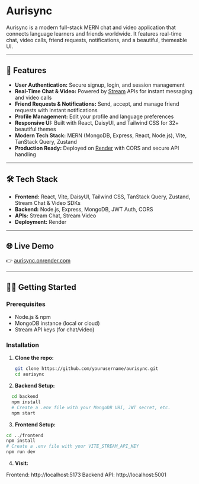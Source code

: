 # Aurisync


Aurisync is a modern full-stack MERN chat and video application that connects language learners and friends worldwide. It features real-time chat, video calls, friend requests, notifications, and a beautiful, themeable UI.

---

## 🚀 Features

- **User Authentication:** Secure signup, login, and session management
- **Real-Time Chat & Video:** Powered by [Stream](https://getstream.io/) APIs for instant messaging and video calls
- **Friend Requests & Notifications:** Send, accept, and manage friend requests with instant notifications
- **Profile Management:** Edit your profile and language preferences
- **Responsive UI:** Built with React, DaisyUI, and Tailwind CSS for 32+ beautiful themes
- **Modern Tech Stack:** MERN (MongoDB, Express, React, Node.js), Vite, TanStack Query, Zustand
- **Production Ready:** Deployed on [Render](https://aurisync.onrender.com) with CORS and secure API handling

---

## 🛠️ Tech Stack

- **Frontend:** React, Vite, DaisyUI, Tailwind CSS, TanStack Query, Zustand, Stream Chat & Video SDKs
- **Backend:** Node.js, Express, MongoDB, JWT Auth, CORS
- **APIs:** Stream Chat, Stream Video
- **Deployment:** Render

---

## 🌐 Live Demo

👉 [aurisync.onrender.com](https://aurisync.onrender.com)

---

## 🧑‍💻 Getting Started

### Prerequisites

- Node.js & npm
- MongoDB instance (local or cloud)
- Stream API keys (for chat/video)

### Installation

1. **Clone the repo:**
   ```sh
   git clone https://github.com/yourusername/aurisync.git
   cd aurisync
   ```

2. **Backend Setup:**
```sh
  cd backend
  npm install
  # Create a .env file with your MongoDB URI, JWT secret, etc.
  npm start
```
3. **Frontend Setup:**
 ```sh
 cd ../frontend
npm install
# Create a .env file with your VITE_STREAM_API_KEY
npm run dev
```
4. **Visit:**

Frontend: http://localhost:5173
Backend API: http://localhost:5001
